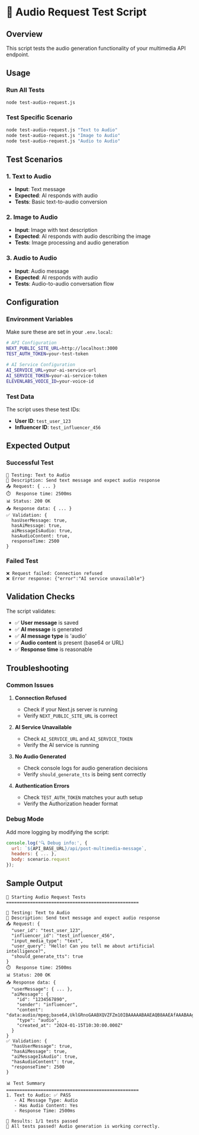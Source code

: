 # 🧪 Audio Request Test Script

## Overview
This script tests the audio generation functionality of your multimedia API endpoint.

## Usage

### Run All Tests
```bash
node test-audio-request.js
```

### Test Specific Scenario
```bash
node test-audio-request.js "Text to Audio"
node test-audio-request.js "Image to Audio"
node test-audio-request.js "Audio to Audio"
```

## Test Scenarios

### 1. Text to Audio
- **Input**: Text message
- **Expected**: AI responds with audio
- **Tests**: Basic text-to-audio conversion

### 2. Image to Audio
- **Input**: Image with text description
- **Expected**: AI responds with audio describing the image
- **Tests**: Image processing and audio generation

### 3. Audio to Audio
- **Input**: Audio message
- **Expected**: AI responds with audio
- **Tests**: Audio-to-audio conversation flow

## Configuration

### Environment Variables
Make sure these are set in your `.env.local`:

```bash
# API Configuration
NEXT_PUBLIC_SITE_URL=http://localhost:3000
TEST_AUTH_TOKEN=your-test-token

# AI Service Configuration
AI_SERVICE_URL=your-ai-service-url
AI_SERVICE_TOKEN=your-ai-service-token
ELEVENLABS_VOICE_ID=your-voice-id
```

### Test Data
The script uses these test IDs:
- **User ID**: `test_user_123`
- **Influencer ID**: `test_influencer_456`

## Expected Output

### Successful Test
```
🧪 Testing: Text to Audio
📝 Description: Send text message and expect audio response
📤 Request: { ... }
⏱️  Response time: 2500ms
📊 Status: 200 OK
📥 Response data: { ... }
✅ Validation: {
  hasUserMessage: true,
  hasAiMessage: true,
  aiMessageIsAudio: true,
  hasAudioContent: true,
  responseTime: 2500
}
```

### Failed Test
```
❌ Request failed: Connection refused
❌ Error response: {"error":"AI service unavailable"}
```

## Validation Checks

The script validates:
- ✅ **User message** is saved
- ✅ **AI message** is generated
- ✅ **AI message type** is 'audio'
- ✅ **Audio content** is present (base64 or URL)
- ✅ **Response time** is reasonable

## Troubleshooting

### Common Issues

1. **Connection Refused**
   - Check if your Next.js server is running
   - Verify `NEXT_PUBLIC_SITE_URL` is correct

2. **AI Service Unavailable**
   - Check `AI_SERVICE_URL` and `AI_SERVICE_TOKEN`
   - Verify the AI service is running

3. **No Audio Generated**
   - Check console logs for audio generation decisions
   - Verify `should_generate_tts` is being sent correctly

4. **Authentication Errors**
   - Check `TEST_AUTH_TOKEN` matches your auth setup
   - Verify the Authorization header format

### Debug Mode
Add more logging by modifying the script:
```javascript
console.log('🔍 Debug info:', {
  url: `${API_BASE_URL}/api/post-multimedia-message`,
  headers: { ... },
  body: scenario.request
});
```

## Sample Output

```
🚀 Starting Audio Request Tests
==================================================

🧪 Testing: Text to Audio
📝 Description: Send text message and expect audio response
📤 Request: {
  "user_id": "test_user_123",
  "influencer_id": "test_influencer_456",
  "input_media_type": "text",
  "user_query": "Hello! Can you tell me about artificial intelligence?",
  "should_generate_tts": true
}
⏱️  Response time: 2500ms
📊 Status: 200 OK
📥 Response data: {
  "userMessage": { ... },
  "aiMessage": {
    "id": "1234567890",
    "sender": "influencer",
    "content": "data:audio/mpeg;base64,UklGRnoGAABXQVZFZm10IBAAAAABAAEAQB8AAEAfAAABAAgAZGF0YQoGAACBhYqF...",
    "type": "audio",
    "created_at": "2024-01-15T10:30:00.000Z"
  }
}
✅ Validation: {
  "hasUserMessage": true,
  "hasAiMessage": true,
  "aiMessageIsAudio": true,
  "hasAudioContent": true,
  "responseTime": 2500
}

📊 Test Summary
==================================================
1. Text to Audio: ✅ PASS
   - AI Message Type: Audio
   - Has Audio Content: Yes
   - Response Time: 2500ms

🎯 Results: 1/1 tests passed
🎉 All tests passed! Audio generation is working correctly.
```
